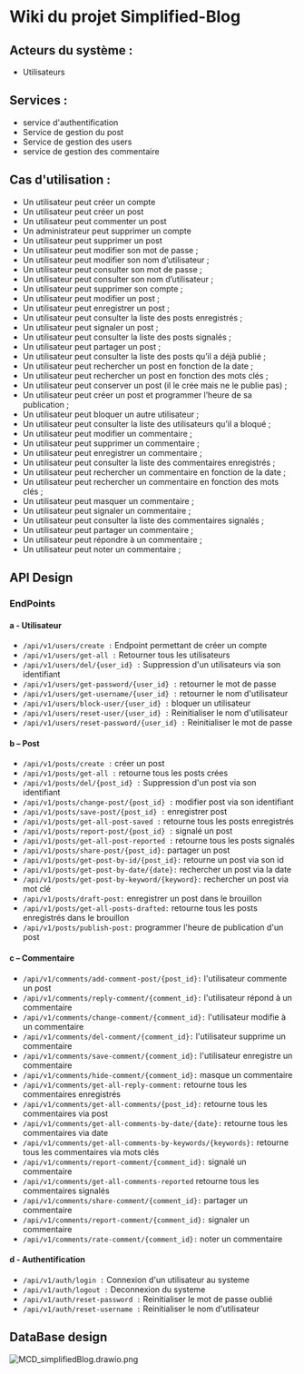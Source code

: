 # Wiki du projet Simplified-Blog

## Acteurs du système :	

- Utilisateurs	

## Services :

- service d'authentification 
- Service de gestion du post
- Service de gestion des users
- service de gestion des commentaire

## Cas d'utilisation :	
- Un utilisateur peut créer un compte
- Un utilisateur peut créer un post
- Un utilisateur peut commenter un post	
- Un administrateur peut supprimer un compte
- Un utilisateur peut supprimer un post	
- Un utilisateur peut modifier son mot de passe ;	
- Un utilisateur peut modifier son nom d’utilisateur ;	
- Un utilisateur peut consulter son mot de passe ;
- Un utilisateur peut consulter son nom d’utilisateur ;	
- Un utilisateur peut supprimer son compte ;
- Un utilisateur peut modifier un post ;
- Un utilisateur peut enregistrer un post ;
- Un utilisateur peut consulter la liste des posts enregistrés ;	
- Un utilisateur peut signaler un post ;
- Un utilisateur peut consulter la liste des posts signalés ;
- Un utilisateur peut partager un post ;
- Un utilisateur peut consulter la liste des posts qu’il a déjà publié ;	
- Un utilisateur peut rechercher un post en fonction de la date ;	
- Un utilisateur peut rechercher un post en fonction des mots clés ;	
- Un utilisateur peut conserver un post (il le crée mais ne le publie pas) ;	
- Un utilisateur peut créer un post et programmer l’heure de sa publication ;	
- Un utilisateur peut bloquer un autre utilisateur ;	
- Un utilisateur peut consulter la liste des utilisateurs qu’il a bloqué ;	
- Un utilisateur peut modifier un commentaire ;	
- Un utilisateur peut supprimer un commentaire ;	
- Un utilisateur peut enregistrer un commentaire ;	
- Un utilisateur peut consulter la liste des commentaires enregistrés ;	
- Un utilisateur peut rechercher un commentaire en fonction de la date ;	
- Un utilisateur peut rechercher un commentaire en fonction des mots clés ;	
- Un utilisateur peut masquer un commentaire ;	
- Un utilisateur peut signaler un commentaire ;	
- Un utilisateur peut consulter la liste des commentaires signalés ;	
- Un utilisateur peut partager un commentaire ;	
- Un utilisateur peut répondre à un commentaire ;	
- Un utilisateur peut noter un commentaire ;

## API Design
### EndPoints
#### a - Utilisateur
- `/api/v1/users/create :` Endpoint permettant de créer un compte
- `/api/v1/users/get-all :` Retourner tous les utilisateurs
- `/api/v1/users/del/{user_id} :` Suppression d'un utilisateurs via son identifiant
- `/api/v1/users/get-password/{user_id} :` retourner le mot de passe
- `/api/v1/users/get-username/{user_id} :` retourner le nom d'utilisateur
- `/api/v1/users/block-user/{user_id} :` bloquer un utilisateur
- `/api/v1/users/reset-user/{user_id} :` Reinitialiser le nom d'utilisateur
- `/api/v1/users/reset-password/{user_id} :` Reinitialiser le mot de passe

#### b – Post
- `/api/v1/posts/create :` créer un post
- `/api/v1/posts/get-all :` retourne tous les posts crées
- `/api/v1/posts/del/{post_id} :` Suppression d'un post via son identifiant
- `/api/v1/posts/change-post/{post_id} :` modifier post via son identifiant
- `/api/v1/posts/save-post/{post_id} :` enregistrer post
- `/api/v1/posts/get-all-post-saved :` retourne tous les posts enregistrés
- `/api/v1/posts/report-post/{post_id} :` signalé un post
- `/api/v1/posts/get-all-post-reported :` retourne tous les posts signalés
- `/api/v1/posts/share-post/{post_id}:` partager un post
- `/api/v1/posts/get-post-by-id/{post_id}:` retourne un post via son id
- `/api/v1/posts/get-post-by-date/{date}:` rechercher un post via la date
- `/api/v1/posts/get-post-by-keyword/{keyword}:` rechercher un post via mot clé
- `/api/v1/posts/draft-post:` enregistrer un post dans le brouillon
- `/api/v1/posts/get-all-posts-drafted:` retourne tous les posts enregistrés dans le brouillon
- `/api/v1/posts/publish-post:` programmer l'heure de publication d'un post

#### c – Commentaire
- `/api/v1/comments/add-comment-post/{post_id}:` l'utilisateur commente un post
- `/api/v1/comments/reply-comment/{comment_id}:` l'utilisateur répond à un commentaire
- `/api/v1/comments/change-comment/{comment_id}:` l'utilisateur modifie à un commentaire
- `/api/v1/comments/del-comment/{comment_id}:` l'utilisateur supprime un commentaire
- `/api/v1/comments/save-comment/{comment_id}:` l'utilisateur enregistre un commentaire
- `/api/v1/comments/hide-comment/{comment_id}:` masque un commentaire
- `/api/v1/comments/get-all-reply-comment:` retourne tous les commentaires enregistrés
- `/api/v1/comments/get-all-comments/{post_id}:` retourne tous les commentaires via post
- `/api/v1/comments/get-all-comments-by-date/{date}:` retourne tous les commentaires via date
- `/api/v1/comments/get-all-comments-by-keywords/{keywords}:` retourne tous les commentaires via mots clés
- `/api/v1/comments/report-comment/{comment_id}:` signalé un commentaire
- `/api/v1/comments/get-all-comments-reported` retourne tous les commentaires signalés
- `/api/v1/comments/share-comment/{comment_id}:` partager un commentaire
- `/api/v1/comments/report-comment/{comment_id}:` signaler un commentaire
- `/api/v1/comments/rate-comment/{comment_id}:` noter un commentaire

#### d - Authentification
- `/api/v1/auth/login :` Connexion d'un utilisateur au systeme
- `/api/v1/auth/logout :` Deconnexion du systeme
- `/api/v1/auth/reset-password :` Reinitialiser le mot de passe oublié
- `/api/v1/auth/reset-username :` Reinitialiser le nom d'utilisateur

## DataBase design

![MCD_simplifiedBlog.drawio.png](resources%2FMCD_simplifiedBlog.drawio.png)
